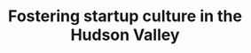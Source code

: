 ---
title: Fostering startup culture in the Hudson Valley
external_url: https://www.poughkeepsiejournal.com/story/life/2017/10/12/hudson-valley-region-track-foster-startup-culture/758652001/
categories:
- Hudson Valley
- Elsewhere
---